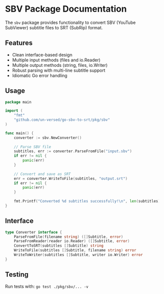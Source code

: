 # SBV Package Documentation

The `sbv` package provides functionality to convert SBV (YouTube SubViewer) subtitle files to SRT (SubRip) format.

## Features

- Clean interface-based design
- Multiple input methods (files and io.Reader)  
- Multiple output methods (string, files, io.Writer)
- Robust parsing with multi-line subtitle support
- Idiomatic Go error handling

## Usage

```go
package main

import (
    "fmt"
    "github.com/un-versed/go-sbv-to-srt/pkg/sbv"
)

func main() {
    converter := sbv.NewConverter()
    
    // Parse SBV file
    subtitles, err := converter.ParseFromFile("input.sbv")
    if err != nil {
        panic(err)
    }
    
    // Convert and save as SRT
    err = converter.WriteToFile(subtitles, "output.srt")
    if err != nil {
        panic(err)
    }
    
    fmt.Printf("Converted %d subtitles successfully!\n", len(subtitles))
}
```

## Interface

```go
type Converter interface {
    ParseFromFile(filename string) ([]Subtitle, error)
    ParseFromReader(reader io.Reader) ([]Subtitle, error)
    ConvertToSRT(subtitles []Subtitle) string
    WriteToFile(subtitles []Subtitle, filename string) error
    WriteToWriter(subtitles []Subtitle, writer io.Writer) error
}
```

## Testing

Run tests with: `go test ./pkg/sbv/... -v`
